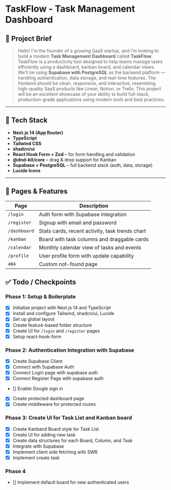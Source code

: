 # TaskFlow - Task Management Dashboard

## 🧾 Project Brief

> Hello! I'm the founder of a growing SaaS startup, and I’m looking to build a modern **Task Management Dashboard** called **TaskFlow**.  
> TaskFlow is a productivity tool designed to help teams manage tasks efficiently using a dashboard, kanban board, and calendar views.  
> We’ll be using **Supabase with PostgreSQL** as the backend platform — handling authentication, data storage, and real-time features. The frontend should be clean, responsive, and interactive, resembling high-quality SaaS products like Linear, Notion, or Trello.
> This project will be an excellent showcase of your ability to build full-stack, production-grade applications using modern tools and best practices.

---

## 🧱 Tech Stack

- **Next.js 14 (App Router)**
- **TypeScript**
- **Tailwind CSS**
- **shadcn/ui**
- **React Hook Form + Zod** – for form handling and validation
- **@dnd-kit/core** – drag & drop support for Kanban
- **Supabase + PostgreSQL** – full backend stack (auth, data, storage)
- **Lucide Icons**

---

## 📄 Pages & Features

| Page         | Description                                     |
| ------------ | ----------------------------------------------- |
| `/login`     | Auth form with Supabase integration             |
| `/register`  | Signup with email and password                  |
| `/dashboard` | Stats cards, recent activity, task trends chart |
| `/kanban`    | Board with task columns and draggable cards     |
| `/calendar`  | Monthly calendar view of tasks and events       |
| `/profile`   | User profile form with update capability        |
| `404`        | Custom not-found page                           |

## ✅ Todo / Checkpoints

### Phase 1: Setup & Boilerplate

- [x] Initialize project with Next.js 14 and TypeScript
- [x] Install and configure Tailwind, shadcn/ui, Lucide
- [x] Set up global layout
- [x] Create feature-based folder structure
- [x] Create UI for `/login` and `/register` pages
- [x] Setup react-hook-form

### Phase 2: Authentication Integration with Supabase

- [x] Create Supabase Client
- [x] Connect with Supabase Auth
- [x] Connect Login page with supabase auth
- [x] Connect Register Page with supabase auth
- [] Enable Google sign in
- [x] Create protected dashboard page
- [x] Create middleware for protected routes

### Phase 3: Create UI for Task List and Kanban board

- [x] Create Kanband Board style for Task List
- [x] Create UI for adding new task
- [x] Create data structures for each Board, Column, and Task
- [x] Integrate with Supabase
- [x] Implement client side fetching with SWR
- [x] Implement create task

### Phase 4
- [] Implement default board for new authenticated users